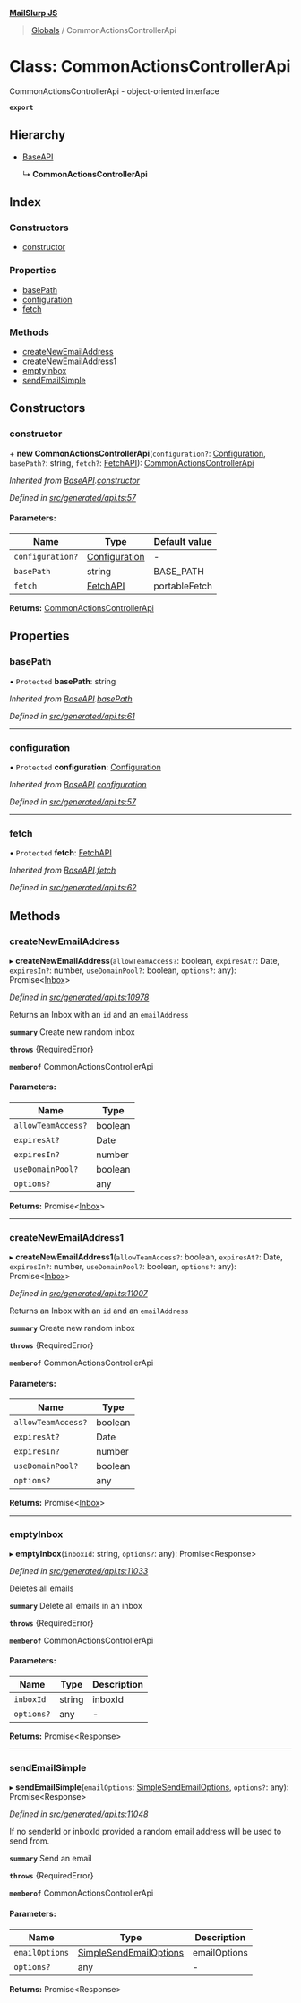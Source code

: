 **[MailSlurp JS](../README.md)**

> [Globals](../README.md) / CommonActionsControllerApi

# Class: CommonActionsControllerApi

CommonActionsControllerApi - object-oriented interface

**`export`** 

## Hierarchy

* [BaseAPI](baseapi.md)

  ↳ **CommonActionsControllerApi**

## Index

### Constructors

* [constructor](commonactionscontrollerapi.md#constructor)

### Properties

* [basePath](commonactionscontrollerapi.md#basepath)
* [configuration](commonactionscontrollerapi.md#configuration)
* [fetch](commonactionscontrollerapi.md#fetch)

### Methods

* [createNewEmailAddress](commonactionscontrollerapi.md#createnewemailaddress)
* [createNewEmailAddress1](commonactionscontrollerapi.md#createnewemailaddress1)
* [emptyInbox](commonactionscontrollerapi.md#emptyinbox)
* [sendEmailSimple](commonactionscontrollerapi.md#sendemailsimple)

## Constructors

### constructor

\+ **new CommonActionsControllerApi**(`configuration?`: [Configuration](configuration.md), `basePath?`: string, `fetch?`: [FetchAPI](../interfaces/fetchapi.md)): [CommonActionsControllerApi](commonactionscontrollerapi.md)

*Inherited from [BaseAPI](baseapi.md).[constructor](baseapi.md#constructor)*

*Defined in [src/generated/api.ts:57](https://github.com/mailslurp/mailslurp-client/blob/c5e5f20/src/generated/api.ts#L57)*

#### Parameters:

Name | Type | Default value |
------ | ------ | ------ |
`configuration?` | [Configuration](configuration.md) | - |
`basePath` | string | BASE\_PATH |
`fetch` | [FetchAPI](../interfaces/fetchapi.md) | portableFetch |

**Returns:** [CommonActionsControllerApi](commonactionscontrollerapi.md)

## Properties

### basePath

• `Protected` **basePath**: string

*Inherited from [BaseAPI](baseapi.md).[basePath](baseapi.md#basepath)*

*Defined in [src/generated/api.ts:61](https://github.com/mailslurp/mailslurp-client/blob/c5e5f20/src/generated/api.ts#L61)*

___

### configuration

• `Protected` **configuration**: [Configuration](configuration.md)

*Inherited from [BaseAPI](baseapi.md).[configuration](baseapi.md#configuration)*

*Defined in [src/generated/api.ts:57](https://github.com/mailslurp/mailslurp-client/blob/c5e5f20/src/generated/api.ts#L57)*

___

### fetch

• `Protected` **fetch**: [FetchAPI](../interfaces/fetchapi.md)

*Inherited from [BaseAPI](baseapi.md).[fetch](baseapi.md#fetch)*

*Defined in [src/generated/api.ts:62](https://github.com/mailslurp/mailslurp-client/blob/c5e5f20/src/generated/api.ts#L62)*

## Methods

### createNewEmailAddress

▸ **createNewEmailAddress**(`allowTeamAccess?`: boolean, `expiresAt?`: Date, `expiresIn?`: number, `useDomainPool?`: boolean, `options?`: any): Promise\<[Inbox](../modules/inbox.md)>

*Defined in [src/generated/api.ts:10978](https://github.com/mailslurp/mailslurp-client/blob/c5e5f20/src/generated/api.ts#L10978)*

Returns an Inbox with an `id` and an `emailAddress`

**`summary`** Create new random inbox

**`throws`** {RequiredError}

**`memberof`** CommonActionsControllerApi

#### Parameters:

Name | Type |
------ | ------ |
`allowTeamAccess?` | boolean |
`expiresAt?` | Date |
`expiresIn?` | number |
`useDomainPool?` | boolean |
`options?` | any |

**Returns:** Promise\<[Inbox](../modules/inbox.md)>

___

### createNewEmailAddress1

▸ **createNewEmailAddress1**(`allowTeamAccess?`: boolean, `expiresAt?`: Date, `expiresIn?`: number, `useDomainPool?`: boolean, `options?`: any): Promise\<[Inbox](../modules/inbox.md)>

*Defined in [src/generated/api.ts:11007](https://github.com/mailslurp/mailslurp-client/blob/c5e5f20/src/generated/api.ts#L11007)*

Returns an Inbox with an `id` and an `emailAddress`

**`summary`** Create new random inbox

**`throws`** {RequiredError}

**`memberof`** CommonActionsControllerApi

#### Parameters:

Name | Type |
------ | ------ |
`allowTeamAccess?` | boolean |
`expiresAt?` | Date |
`expiresIn?` | number |
`useDomainPool?` | boolean |
`options?` | any |

**Returns:** Promise\<[Inbox](../modules/inbox.md)>

___

### emptyInbox

▸ **emptyInbox**(`inboxId`: string, `options?`: any): Promise\<Response>

*Defined in [src/generated/api.ts:11033](https://github.com/mailslurp/mailslurp-client/blob/c5e5f20/src/generated/api.ts#L11033)*

Deletes all emails

**`summary`** Delete all emails in an inbox

**`throws`** {RequiredError}

**`memberof`** CommonActionsControllerApi

#### Parameters:

Name | Type | Description |
------ | ------ | ------ |
`inboxId` | string | inboxId |
`options?` | any | - |

**Returns:** Promise\<Response>

___

### sendEmailSimple

▸ **sendEmailSimple**(`emailOptions`: [SimpleSendEmailOptions](../interfaces/simplesendemailoptions.md), `options?`: any): Promise\<Response>

*Defined in [src/generated/api.ts:11048](https://github.com/mailslurp/mailslurp-client/blob/c5e5f20/src/generated/api.ts#L11048)*

If no senderId or inboxId provided a random email address will be used to send from.

**`summary`** Send an email

**`throws`** {RequiredError}

**`memberof`** CommonActionsControllerApi

#### Parameters:

Name | Type | Description |
------ | ------ | ------ |
`emailOptions` | [SimpleSendEmailOptions](../interfaces/simplesendemailoptions.md) | emailOptions |
`options?` | any | - |

**Returns:** Promise\<Response>
